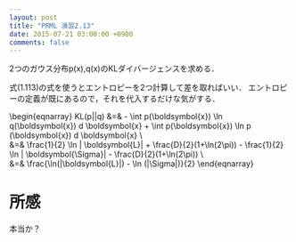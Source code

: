 ```yaml
---
layout: post
title: "PRML 演習2.13"
date: 2015-07-21 03:00:00 +0900
comments: false
---
```

2つのガウス分布p(x),q(x)のKLダイバージェンスを求める．

式(1.113)の式を使うとエントロピーを2つ計算して差を取ればいい．
エントロピーの定義が既にあるので，それを代入するだけな気がする．

\begin{eqnarray}
KL(p||q) &=& - \int p(\boldsymbol{x}) \ln q(\boldsymbol{x}) d \boldsymbol{x} +
 \int p(\boldsymbol{x}) \ln p (\boldsymbol{x}) d \boldsymbol{x} \\\
&=& \frac{1}{2} \ln | \boldsymbol{L}| + \frac{D}{2}(1+\ln(2\pi)) -
\frac{1}{2} \ln | \boldsymbol{\Sigma}| - \frac{D}{2}(1+\ln(2\pi)) \\\
&=& \frac{\ln(|\boldsymbol{L}|) - \ln (|\Sigma|)}{2}
\end{eqnarray}


# 所感
本当か？
